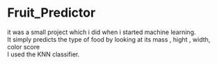 # Fruit_Predictor <br>
it was a small project which i did when i started machine learning. <br>
It simply predicts the type of food by looking at its mass , hight , width, color score <br>
I used the KNN classifier.
